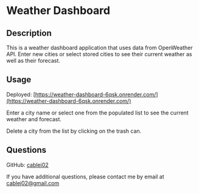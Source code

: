 # Weather Dashboard

## Description

This is a weather dashboard application that uses data from OpenWeather API.  Enter new cities or select stored cities to see their current weather as well as their forecast.

## Usage

Deployed: [https://weather-dashboard-6qsk.onrender.com/](https://weather-dashboard-6qsk.onrender.com/)

Enter a city name or select one from the populated list to see the current weather and forecast.

Delete a city from the list by clicking on the trash can.

## Questions

GitHub: [cablej02](https://github.com/cablej02)

If you have additional questions, please contact me by email at [cablej02@gmail.com](mailto:cablej02@gmail.com)